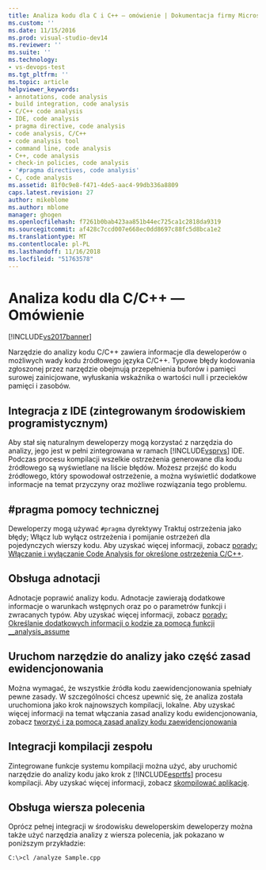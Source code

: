 ```yaml
---
title: Analiza kodu dla C i C++ — omówienie | Dokumentacja firmy Microsoft
ms.custom: ''
ms.date: 11/15/2016
ms.prod: visual-studio-dev14
ms.reviewer: ''
ms.suite: ''
ms.technology:
- vs-devops-test
ms.tgt_pltfrm: ''
ms.topic: article
helpviewer_keywords:
- annotations, code analysis
- build integration, code analysis
- C/C++ code analysis
- IDE, code analysis
- pragma directive, code analysis
- code analysis, C/C++
- code analysis tool
- command line, code analysis
- C++, code analysis
- check-in policies, code analysis
- '#pragma directives, code analysis'
- C, code analysis
ms.assetid: 81f0c9e8-f471-4de5-aac4-99db336a8809
caps.latest.revision: 27
author: mikeblome
ms.author: mblome
manager: ghogen
ms.openlocfilehash: f7261b0bab423aa851b44ec725ca1c2818da9319
ms.sourcegitcommit: af428c7ccd007e668ec0dd8697c88fc5d8bca1e2
ms.translationtype: MT
ms.contentlocale: pl-PL
ms.lasthandoff: 11/16/2018
ms.locfileid: "51763578"
---
```

# <a name="code-analysis-for-cc-overview"></a>Analiza kodu dla C/C++ — Omówienie
[!INCLUDE[vs2017banner](../includes/vs2017banner.md)]

Narzędzie do analizy kodu C/C++ zawiera informacje dla deweloperów o możliwych wady kodu źródłowego języka C/C++. Typowe błędy kodowania zgłoszonej przez narzędzie obejmują przepełnienia buforów i pamięci surowej zainicjowane, wyłuskania wskaźnika o wartości null i przecieków pamięci i zasobów.  
  
## <a name="ide-integrated-development-environment-integration"></a>Integracja z IDE (zintegrowanym środowiskiem programistycznym)  
 Aby stał się naturalnym deweloperzy mogą korzystać z narzędzia do analizy, jego jest w pełni zintegrowana w ramach [!INCLUDE[vsprvs](../includes/vsprvs-md.md)] IDE. Podczas procesu kompilacji wszelkie ostrzeżenia generowane dla kodu źródłowego są wyświetlane na liście błędów. Możesz przejść do kodu źródłowego, który spowodował ostrzeżenie, a można wyświetlić dodatkowe informacje na temat przyczyny oraz możliwe rozwiązania tego problemu.  
  
## <a name="pragma-support"></a>#pragma pomocy technicznej  
 Deweloperzy mogą używać `#pragma` dyrektywy Traktuj ostrzeżenia jako błędy; Włącz lub wyłącz ostrzeżenia i pomijanie ostrzeżeń dla pojedynczych wierszy kodu. Aby uzyskać więcej informacji, zobacz [porady: Włączanie i wyłączanie Code Analysis for określone ostrzeżenia C/C++](http://msdn.microsoft.com/en-us/910b8518-71f1-4b2e-b012-70647795642a).  
  
## <a name="annotation-support"></a>Obsługa adnotacji  
 Adnotacje poprawić analizy kodu. Adnotacje zawierają dodatkowe informacje o warunkach wstępnych oraz po o parametrów funkcji i zwracanych typów. Aby uzyskać więcej informacji, zobacz [porady: Określanie dodatkowych informacji o kodzie za pomocą funkcji __analysis_assume](../code-quality/how-to-specify-additional-code-information-by-using-analysis-assume.md)  
  
## <a name="run-analysis-tool-as-part-of-check-in-policy"></a>Uruchom narzędzie do analizy jako część zasad ewidencjonowania  
 Można wymagać, że wszystkie źródła kodu zaewidencjonowania spełniały pewne zasady. W szczególności chcesz upewnić się, że analiza została uruchomiona jako krok najnowszych kompilacji, lokalne. Aby uzyskać więcej informacji na temat włączania zasad analizy kodu ewidencjonowania, zobacz [tworzyć i za pomocą zasad analizy kodu zaewidencjonowania](../code-quality/creating-and-using-code-analysis-check-in-policies.md)  
  
## <a name="team-build-integration"></a>Integracji kompilacji zespołu  
 Zintegrowane funkcje systemu kompilacji można użyć, aby uruchomić narzędzie do analizy kodu jako krok z [!INCLUDE[esprtfs](../includes/esprtfs-md.md)] procesu kompilacji. Aby uzyskać więcej informacji, zobacz [skompilować aplikację](http://msdn.microsoft.com/library/a971b0f9-7c28-479d-a37b-8fd7e27ef692).  
  
## <a name="command-line-support"></a>Obsługa wiersza polecenia  
 Oprócz pełnej integracji w środowisku deweloperskim deweloperzy można także użyć narzędzia analizy z wiersza polecenia, jak pokazano w poniższym przykładzie:  
  
 `C:\>cl /analyze Sample.cpp`



